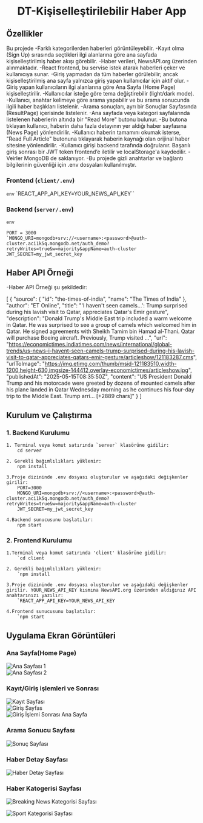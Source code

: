 <h1 align="center">DT-Kişiselleştirilebilir Haber App</h1>

## Özellikler
Bu projede 
-Farklı kategorilerden haberleri görüntüleyebilir.
-Kayıt olma (Sign Up) sırasında seçtikleri ilgi alanlarına göre ana sayfada kişiselleştirilmiş haber akışı görebilir.
-Haber verileri, NewsAPI.org üzerinden alınmaktadır.
-React frontend, bu servise istek atarak haberleri çeker ve kullanıcıya sunar.
-Giriş yapmadan da tüm haberler görülebilir; ancak kişiselleştirilmiş ana sayfa yalnızca giriş yapan kullanıcılar için aktif olur.
-Giriş yapan kullanıcıların ilgi alanlarına göre Ana Sayfa (Home Page) kişiselleştirilir.
-Kullanıcılar isteğe göre tema değiştirebilir (light/dark mode).
-Kullanıcı, anahtar kelimeye göre arama yapabilir ve bu arama sonucunda ilgili haber başlıkları listelenir.
-Arama sonuçları, ayrı bir Sonuçlar Sayfasında (ResultPage) içerisinde listelenir.
-Ana sayfada veya kategori sayfalarında listelenen haberlerin altında bir "Read More" butonu bulunur.
-Bu butona tıklayan kullanıcı, haberin daha fazla detayının yer aldığı haber sayfasına (News Page) yönlendirilir.
-Kullanıcı haberin tamamını okumak isterse, "Read Full Article" butonuna tıklayarak haberin kaynağı olan orijinal haber sitesine yönlendirilir.
-Kullanıcı girişi backend tarafında doğrulanır. Başarılı giriş sonrası bir JWT token frontend’e iletilir ve localStorage'a kaydedilir.
-Veirler MongoDB de saklanıyor.
-Bu projede gizli anahtarlar ve bağlantı bilgilerinin güvenliği için .env dosyaları kullanılmıştır.
### Frontend (`client/.env`)

`env`
`REACT_APP_API_KEY=YOUR_NEWS_API_KEY``

### Backend (`server/.env`)

`env`
```
PORT = 3000
`MONGO_URI=mongodb+srv://<username>:<password>@auth-cluster.aci1k5q.mongodb.net/auth_demo?retryWrites=true&w=majority&appName=auth-cluster
JWT_SECRET=my_jwt_secret_key
```


## Haber API Örneği
-Haber API Örneği şu şekildedir: 

[
  {
    "source": {
      "id": "the-times-of-india",
      "name": "The Times of India"
    },
    "author": "ET Online",
    "title": "'I haven't seen camels...': Trump surprised during his lavish visit to Qatar, appreciates Qatar's Emir gesture",
    "description": "Donald Trump's Middle East trip included a warm welcome in Qatar. He was surprised to see a group of camels which welcomed him in Qatar. He signed agreements with Sheikh Tamim bin Hamad al-Thani. Qatar will purchase Boeing aircraft. Previously, Trump visited …",
    "url": "https://economictimes.indiatimes.com/news/international/global-trends/us-news-i-havent-seen-camels-trump-surprised-during-his-lavish-visit-to-qatar-appreciates-qatars-emir-gesture/articleshow/121183287.cms",
    "urlToImage": "https://img.etimg.com/thumb/msid-121183510,width-1200,height-630,imgsize-144412,overlay-economictimes/articleshow.jpg",
    "publishedAt": "2025-05-15T08:35:50Z",
    "content": "US President Donald Trump and his motorcade were greeted by dozens of mounted camels after his plane landed in Qatar Wednesday morning as he continues his four-day trip to the Middle East. Trump arri… [+2889 chars]"
  }
]


## Kurulum ve Çalıştırma

### 1. Backend Kurulumu

    1. Terminal veya komut satırında `server` klasörüne gidilir:
        cd server

    2. Gerekli bağımlılıkları yüklenir:
        npm install

    3.Proje dizininde .env dosyası oluşturulur ve aşağıdaki değişkenler girilir:
        PORT=3000
        MONGO_URI=mongodb+srv://<username>:<password>@auth-cluster.aci1k5q.mongodb.net/auth_demo?retryWrites=true&w=majority&appName=auth-cluster
        JWT_SECRET=my_jwt_secret_key

    4.Backend sunucusunu başlatılır:
        npm start

### 2. Frontend Kurulumu
    1.Terminal veya komut satırında 'client' klasörüne gidilir:
        `cd client

    2. Gerekli bağımlılıkları yüklenir:
        `npm install

    3.Proje dizininde .env dosyası oluşturulur ve aşağıdaki değişkenler girilir. YOUR_NEWS_API_KEY kısmına NewsAPI.org üzerinden aldığınız API anahtarınızı yazılır:
        `REACT_APP_API_KEY=YOUR_NEWS_API_KEY

    4.Frontend sunucusunu başlatılır:
        `npm start
    

## Uygulama Ekran Görüntüleri





### Ana Sayfa(Home Page)
![Ana Sayfası 1](assets/Ekran%20Resmi%202025-05-15%2014.07.57.png)  
![Ana Sayfası 2](assets/Ekran%20Resmi%202025-05-15%2014.08.04.png)


### Kayıt/Giriş işlemleri ve Sonrası
![Kayıt Sayfası](assets/Ekran%20Resmi%202025-05-15%2014.20.04.png)  
![Giriş Sayfas](assets/Ekran%20Resmi%202025-05-15%2014.20.20.png)  
![Giriş İşlemi Sonrası Ana Sayfa](assets/Ekran%20Resmi%202025-05-15%2014.20.33.png)

### Arama Sonucu Sayfası
![Sonuç Sayfası](assets/Ekran%20Resmi%202025-05-15%2013.45.16.png)

### Haber Detay Sayfası
![Haber Detay Sayfası](assets/Ekran%20Resmi%202025-05-15%2014.23.48.png)


### Haber Katogerisi Sayfası

![Breaking News Kategorisi Sayfası](assets/Ekran%20Resmi%202025-05-15%2014.26.35.png)

![Sport Kategorisi Sayfası](assets/Ekran%20Resmi%202025-05-15%2014.28.07.png)

